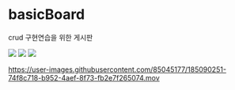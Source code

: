 # basicBoard
crud 구현연습을 위한 게시판

 <img src="https://img.shields.io/badge/spring-6DB33F?style=for-the-badge&logo=spring&logoColor=white">  <img src="https://img.shields.io/badge/jpa-6DB33F?style=for-the-badge&logo=jpa&logoColor=white"> <img src="https://img.shields.io/badge/html5-E34F26?style=for-the-badge&logo=html5&logoColor=white">
 
 
https://user-images.githubusercontent.com/85045177/185090251-74f8c718-b952-4aef-8f73-fb2e7f265074.mov





